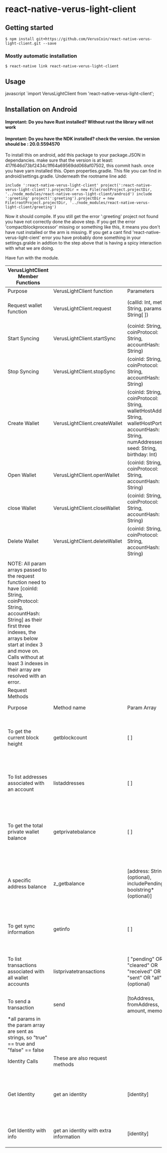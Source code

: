 
# react-native-verus-light-client

## Getting started

`$ npm install git+https://github.com/VerusCoin/react-native-verus-light-client.git --save`

### Mostly automatic installation

`$ react-native link react-native-verus-light-client`

## Usage
javascript
`import VerusLightClient from 'react-native-verus-light-client';

## Installation on Android
#### Improtant: Do you have Rust installed? Without rust the library will not work

#### Improtant: Do you have the NDK installed? check the version. the version should be : 20.0.5594570

To install this on android, add this package to your package.JSON in dependancies.
make sure that the version is at least: 417f646d73bf2434c1ff64a69569dd068af07502, this commit hash.
once you have yarn installed this. Open properties.gradle. This file you can find in android/settings.gradle. Underneath the rootname line add:

`include ':react-native-verus-light-client'
project(':react-native-verus-light-client').projectDir = new File(rootProject.projectDir, '../node_modules/react-native-verus-light-client/android')
include ':greeting'
project(':greeting').projectDir = new File(rootProject.projectDir, '../node_modules/react-native-verus-light-client/greeting')`

Now it should compile. If you still get the error ':greeting' project not found you have not correctly done the above step. If you get the error 'compactblockprocessor' missing or something like this, it means you don't have rust installed or the arm is missing. If you get a cant find 'react-native-verus-light-cient' error you have probably done something in your settings.gralde in addtion to the step above that is having a spicy interaction with what we are doing.

Have fun with the module.


|VerusLightClient Member Functions                                                                                                                                                                                                                                                       |                             |||||
|----------------------------------------------------------------------------------------------------------------------------------------------------------------------------------------------------------------------------------------------------------------------------------------|-----------------------------|--------------------------------------------------------------------------------------------------------------------------------------------------------------|-----------------------------------------------------------------------------------------------------------------------------------------|-------------------------------------------------------------------------------------------------------------------------------------------------------------------------------------------------------|-------------------------------------------------------------------------------------------------------------------|
|Purpose                                                                                                                                                                                                                                                                                 |VerusLightClient function    |Parameters                                                                                                                                                    |Returns                                                                                                                                  |Action                                                                                                                                                                                                 |                                                                                                                   |                                                                                                                |
|Request wallet function                                                                                                                                                                                                                                                                 |VerusLightClient.request     |(callId: Int, method: String, params: String[ ])                                                                                                              |A JS Promise NEVER REJECTING, that always resolves to a JSON-RPC response object, as specified here https://www.jsonrpc.org/specification|Calls the speicifed request method with the specified parameters                                                                                                                                       |                                                                                                                   |
|Start Syncing                                                                                                                                                                                                                                                                           |VerusLightClient.startSync   |(coinId: String, coinProtocol: String, accountHash: String)                                                                                                   |A JS Promise resolving to 'true' if success, a rejected JS promise if error                                                              |Starts synchronizing with the blockchain by calling blockProcessor.start()                                                                                                                             |                                                                                                                   |
|Stop Syncing                                                                                                                                                                                                                                                                            |VerusLightClient.stopSync    |(coinId: String, coinProtocol: String, accountHash: String)                                                                                                   |A JS Promise resolving to 'true' if success, a rejected JS promise if error                                                              |Stops synchronizing with the blockchain by calling blockProcessor.stop()                                                                                                                               |                                                                                                                   |
|Create Wallet                                                                                                                                                                                                                                                                           |VerusLightClient.createWallet|(coinId: String, coinProtocol: String, walletHostAddress: String, walletHostPort: Int, accountHash: String, numAddresses: Int, seed: String, birthday: Int)|                                                                                                                                         |                                                                                                                                                                                                       |                                                                                                                   |
|Open Wallet                                                                                                                                                                                                                                                                             |VerusLightClient.openWallet  |(coinId: String, coinProtocol: String, accountHash: String)                                                                                                   |A JS Promise resolving to 'true' if success, a rejected JS promise if error                                                              |Opens and initializes a wallet (DOES NOT START SYNCING YET)                                                                                                                                            |                                                                                                                   |
|close Wallet                                                                                                                                                                                                                                                                            |VerusLightClient.closeWallet |(coinId: String, coinProtocol: String, accountHash: String)                                                                                                   |A JS Promise resolving to 'true' if success, a rejected JS promise if error                                                              |Stops synchronizer and stops syncing blockchain                                                                                                                                                        |                                                                                                                   |
|Delete Wallet                                                                                                                                                                                                                                                                           |VerusLightClient.deleteWallet|(coinId: String, coinProtocol: String, accountHash: String)                                                                                                   |A JS Promise resolving to 'true' if success, a rejected JS promise if error                                                              |Closes wallet and deletes DB information                                                                                                                                                               |                                                                                                                   |
|                                                                                                                                                                                                                                                                                        |                             |                                                                                                                                                              |                                                                                                                                         |                                                                                                                                                                                                       |                                                                                                                   |
|NOTE: All param arrays passed to the request function need to have [coinId: String, coinProtocol: String,  accountHash: String] as their first three indexes, the arrays below start at index 3 and move on. Calls without at least 3 indexes in their array are resolved with an error.|                             |                                                                                                                                                              |                                                                                                                                         |                                                                                                                                                                                                       |                                                                                                                   |
|Request Methods                                                                                                                                                                                                                                                                         |                             |                                                                                                                                                              |                                                                                                                                         |                                                                                                                                                                                                       |                                                                                                                   |
|Purpose                                                                                                                                                                                                                                                                                 |Method name                  |Param Array                                                                                                                                                   |Result                                                                                                                                   |Success Result Example                                                                                                                                                                                 |Error Response example                                                                                             |
|To get the current block height                                                                                                                                                                                                                                                         |getblockcount                |[ ]                                                                                                                                                           |The current block height or an error                                                                                                     |{"result": 834133, "error": null, "id": 1, "jsonrpc": "2.0"}                                                                                                                                           |{"result": null, "error": "getblockcount expected no params, received 3.", "id": 1, "jsonrpc": "2.0"}              |
|To list addresses associated with an account                                                                                                                                                                                                                                            |listaddresses                |[ ]                                                                                                                                                           |An array of strings containing every address of every account created when the wallet was created                                        |{"result": ["zaddr", "zaddr"], "error": null, "id": 1, "jsonrpc": "2.0"}                                                                                                                               |{"result": null, "error": "listaddresses expected no params, received 3.", "id": 1, "jsonrpc": "2.0"}              |
|To get the total private wallet balance                                                                                                                                                                                                                                                 |getprivatebalance            |[ ]                                                                                                                                                           |The total private wallet balance                                                                                                         |{"result": {total: 40.34234, confirmed: 30.43242}, "error": null, "id": 1, "jsonrpc": "2.0"}                                                                                                           |{"result": null, "error": "getprivatebalance expected boolean as param, received Int", "id": 1, "jsonrpc": "2.0"}  |
|A specific address balance                                                                                                                                                                                                                                                              |z_getbalance                 |[address: String (optional), includePending: boolstring* (optional)]                                                                                          |The total balance of an address                                                                                                          |{"result": 40.34234, "error": null, "id": 1, "jsonrpc": "2.0"}                                                                                                                                         |{"result": null, "error": "z_getbalance expected boolean as second param, received Int", "id": 1, "jsonrpc": "2.0"}|
|To get sync information                                                                                                                                                                                                                                                                 |getinfo                      |[ ]                                                                                                                                                           |An object containing the sync percent, the number of blocks synced, the total number of blocks, and a word describing sync status        |{"result": {"status": "scanning", "percent": 15.160704, "longestchain": 839172, "blocks": 839172}, error: null, "id": 1, "jsonrpc": "2.0"}                                                             |{"result": null, "error": "getinfo expected no params, received 3.", "id": 1, "jsonrpc": "2.0"}                    |
|To list transactions associated with all wallet accounts                                                                                                                                                                                                                                |listprivatetransactions      |[ "pending" OR "cleared" OR "received" OR "sent" OR "all"] (optional)                                                                                         |An array of JSON transaction objects                                                                                                     |{"result": [{"address": "2ei2joffd2", "amount": 15.160704, "category": "sent", "status": "confirmed", time: "341431", "txid": "3242edc2c2", "height": 312312}], error: null, "id": 1, "jsonrpc": "2.0"}|{"result": null, "error": "listtransactions expected max 1 param, received 3.", "id": 1, "jsonrpc": "2.0"}         |
|To send a transaction                                                                                                                                                                                                                                                                   |send                         |[toAddress, fromAddress, amount, memo]                                                                                                                        |An JSON with sucsess.                                                                                                                    |                                                                                                                                                                                                       |                                                                                                                   |
|*all params in the param array are sent as strings, so "true" == true and "false" == false                                                                                                                                                                                              
Identity Calls |These are also request methods|||
Get Identity| get an identity| [identity] | a JSON Identity object | {identity{name:"name", contentmap:{"content":"content", ...}, primaryaddresses:["addresses"], minimumsignatures:INT, privateaddress:"privateaddress", revocationauthoriy:"revocationauthority", recoverauthority:"recoverauthority", flags:INT, version:INT, parent:"parent"}| 
Get Identity with info |get an identity with extra information| [identity] |A JSON object containing an identity and extra info| {identity:{...}, status:"status", cansignfor:"boolstring", canspendfor:"boolstring",  blockheight:INT, txid:"string", vout:INT}| |
